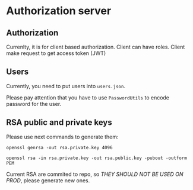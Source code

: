 # Authorization server

## Authorization
Currenlty, it is for client based authorization.
Client can have roles.
Client make request to get access token (JWT)

## Users

Currently, you need to put users into `users.json`.

Please pay attention that you have to use `PasswordUtils` to encode password for the user.

## RSA public and private keys

Please use next commands to generate them:

```shell
openssl genrsa -out rsa.private.key 4096
```

```shell
openssl rsa -in rsa.private.key -out rsa.public.key -pubout -outform PEM
```

Current RSA are commited to repo, so *THEY SHOULD NOT BE USED ON PROD*, please generate new ones.
